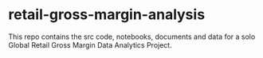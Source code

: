 # retail-gross-margin-analysis
This repo contains the src code, notebooks, documents and data for a solo Global Retail Gross Margin Data Analytics Project.
